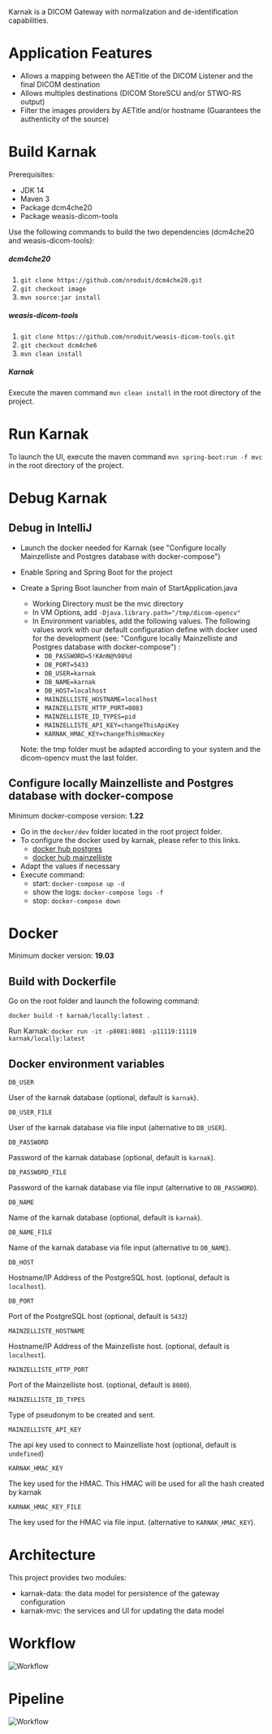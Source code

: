 Karnak is a DICOM Gateway with normalization and de-identification capabilities.

# Application Features

 - Allows a mapping between the AETitle of the DICOM Listener and the final DICOM destination  
 - Allows multiples destinations (DICOM StoreSCU and/or STWO-RS output)
 - Filter the images providers by AETitle and/or hostname (Guarantees the authenticity of the source)


# Build Karnak

Prerequisites:
- JDK 14
- Maven 3
- Package dcm4che20
- Package weasis-dicom-tools

Use the following commands to build the two dependencies (dcm4che20 and weasis-dicom-tools):

##### dcm4che20

1. `git clone https://github.com/nroduit/dcm4che20.git`
1. `git checkout image`
1. `mvn source:jar install`

##### weasis-dicom-tools

1. `git clone https://github.com/nroduit/weasis-dicom-tools.git`
1. `git checkout dcm4che6`
1. `mvn clean install`


##### Karnak

Execute the maven command `mvn clean install` in the root directory of the project.

# Run Karnak

To launch the UI, execute the maven command `mvn spring-boot:run -f mvc` in the root directory of the project.

# Debug Karnak

## Debug in IntelliJ

 - Launch the docker needed for Karnak (see "Configure locally Mainzelliste and Postgres database with docker-compose")
 - Enable Spring and Spring Boot for the project
 - Create a Spring Boot launcher from main of StartApplication.java
    - Working Directory must be the mvc directory
    - In VM Options, add `-Djava.library.path="/tmp/dicom-opencv"`
    - In Environment variables, add the following values. 
    The following values work with our default configuration define with docker used for the development (see: "Configure locally Mainzelliste and Postgres database with docker-compose") :
        - `DB_PASSWORD=5!KAnN@%98%d`
        - `DB_PORT=5433`
        - `DB_USER=karnak`
        - `DB_NAME=karnak`
        - `DB_HOST=localhost`
        - `MAINZELLISTE_HOSTNAME=localhost`
        - `MAINZELLISTE_HTTP_PORT=8083`
        - `MAINZELLISTE_ID_TYPES=pid`
        - `MAINZELLISTE_API_KEY=changeThisApiKey`
        - `KARNAK_HMAC_KEY=changeThisHmacKey`

    Note: the tmp folder must be adapted according to your system and the dicom-opencv must the last folder.
<!--
## Debug in Eclipse - obsolete

 - Configure locally mainzelliste and Postgres database (see below)
 - From Eclipse Marketplace: install the latest Spring Tools
 - Create a Spring Boot App launcher from main of SartApplication.java
    - Copy the KARNAK environment variables in docker/.env and paste into the Environment tab of the launcher    
    - In the Arguments tab of the launcher, add in VM arguments: `-Djava.library.path="/tmp/dicom-opencv"`    
    Note: the tmp folder must be adapted according to your system and the dicom-opencv must the last folder.
-->
## Configure locally Mainzelliste and Postgres database with docker-compose

Minimum docker-compose version: **1.22**

- Go in the `docker/dev` folder located in the root project folder.
- To configure the docker used by karnak, please refer to this links.
    - [docker hub postgres](https://hub.docker.com/_/postgres)
    - [docker hub mainzelliste](https://hub.docker.com/r/osirixfoundation/karnak-mainzelliste)
- Adapt the values if necessary
- Execute command:
    - start: `docker-compose up -d`
    - show the logs: `docker-compose logs -f`
    - stop: `docker-compose down`

# Docker

Minimum docker version: **19.03**

## Build with Dockerfile

Go on the root folder and launch the following command:

`docker build -t karnak/locally:latest .`

Run Karnak: `docker run -it -p8081:8081 -p11119:11119 karnak/locally:latest`

## Docker environment variables

`DB_USER`

User of the karnak database (optional, default is `karnak`).

`DB_USER_FILE`

User of the karnak database via file input (alternative to `DB_USER`).

`DB_PASSWORD`

Password of the karnak database (optional, default is `karnak`).

`DB_PASSWORD_FILE`

Password of the karnak database via file input (alternative to `DB_PASSWORD`).

`DB_NAME`

Name of the karnak database (optional, default is `karnak`).

`DB_NAME_FILE`

Name of the karnak database via file input (alternative to `DB_NAME`).

`DB_HOST`

Hostname/IP Address of the PostgreSQL host. (optional, default is `localhost`).

`DB_PORT`

Port of the PostgreSQL host (optional, default is `5432`)

`MAINZELLISTE_HOSTNAME`

Hostname/IP Address of the Mainzelliste host. (optional, default is `localhost`).

`MAINZELLISTE_HTTP_PORT`

Port of the Mainzelliste host. (optional, default is `8080`).

`MAINZELLISTE_ID_TYPES`

Type of pseudonym to be created and sent.

`MAINZELLISTE_API_KEY`

The api key used to connect to Mainzelliste host (optional, default is `undefined`)

`KARNAK_HMAC_KEY`

The key used for the HMAC. This HMAC will be used for all the hash created by karnak

`KARNAK_HMAC_KEY_FILE`

The key used for the HMAC via file input. (alternative to `KARNAK_HMAC_KEY`).

# Architecture

This project provides two modules:
 - karnak-data: the data model for persistence of the gateway configuration 
 - karnak-mvc: the services and UI for updating the data model

# Workflow

![Workflow](doc/karnak-workflow.svg)

# Pipeline

![Workflow](doc/karnak-pipeline.svg)
